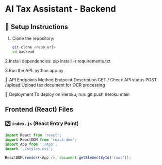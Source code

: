 # AI Tax Assistant - Backend

## 📌 Setup Instructions
1. Clone the repository:
   ```sh
   git clone <repo_url>
   cd backend
2.Install dependencies:
pip install -r requirements.txt

3.Run the API:
python app.py


📌 API Endpoints
Method	Endpoint	Description
GET    	/	        Check API status
POST	  /upload	  Upload tax document for OCR processing

📌 Deployment
To deploy on Heroku, run:
git push heroku main

## **Frontend (React) Files**

### **7️⃣ `index.js` (React Entry Point)**
```javascript
import React from 'react';
import ReactDOM from 'react-dom';
import App from './App';
import './styles.css';

ReactDOM.render(<App />, document.getElementById('root'));
